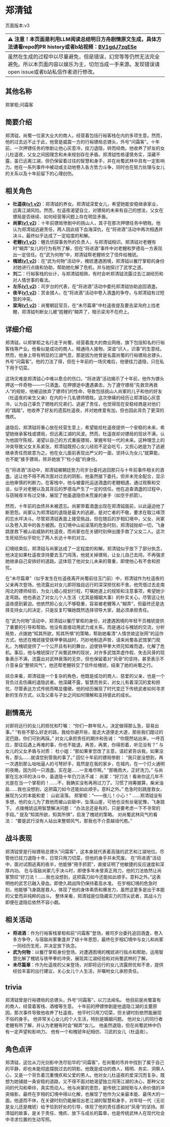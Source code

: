 # 郑清钺
页面版本:v3
 

| :warning: 注意！本页面是利用LLM阅读总结明日方舟剧情原文生成，具体方法请看repo的PR history或者b站视频：[BV1gdJ7zqESe](https://www.bilibili.com/video/BV1gdJ7zqESe/)         |
|:----------------------------|
| 虽然在生成的过程中以尽量避免，但是错误，幻觉等等仍然无法完全避免。所以本页面内容以娱乐为主，切勿当成一手来源。发现错误请open issue或者b站私信作者进行修改。|



## 其他名称
郑掌柜;问霜客
## 简要介绍
郑清钺，尚蜀一位家大业大的商人，经营着包括行裕客栈在内的多项生意。然而，他的过去远不止于此，他曾是威震一方的行裕镖局总镖头，外号“问霜客”。十年前，一次押镖任务的惨剧让他心灰意冷，挂刀退隐，转而经商。他收养了好友的女儿杜遥夜，父女之间因理念和未来规划存在矛盾。郑清钺性格谨慎务实，深藏不露，虽已远离江湖，但仍保留着过往的智慧和身手，并在尚蜀武林中具有一定影响力。他在一系列事件中被动或主动地卷入各方势力斗争，同时也在努力处理与女儿的关系以及十年前留下的心理创伤。
## 相关角色
-   **杜遥夜([v1](../chars/extended_char_du_yao_ye.md),[v2](extended_char_du_yao_ye.md))**：郑清钺的养女。郑清钺深爱女儿，希望她能安稳继承家业，远离江湖风险。然而，杜遥夜渴望自立，对镖局的未来有自己的想法，父女在镖局是否继续、如何经营等问题上存在明显矛盾。
-   **尚冢([v1](../chars/extended_char_shang_zhong.md),[v2](extended_char_shang_zhong.md))**：十年前镖局惨剧中的挑山人，其子在那次押镖任务中牺牲。他认为郑清钺逃避责任，两人因此结下血海深仇，在“将进酒”活动中再次相遇并决斗，最终似乎达成了一定程度的和解。
-   **老鲤([v1](../chars/char_322_lmlee.md),[v2](char_322_lmlee.md))**：鲤氏侦探事务所的负责人，与郑清钺相识。郑清钺对老鲤有时“糊弄”女儿的行为有所了解，但在“将进酒”事件中对老鲤和罗德岛一方表现出一定信任。在“武为何物”中，郑清钺帮老鲤转交了信件给槐琥。
-   **槐琥([v1](../chars/char_243_waaifu.md),[v2](char_243_waaifu.md))**：在“武为何物”活动中，槐琥遭遇困境，郑清钺以餐厅掌柜的身份对她进行点拨和协助，帮助她化解了危机，并与她探讨了武学之道。
-   **刘二**：行裕客栈的伙计，与郑清钺相熟，有时会听郑清钺流露过去江湖经历和对人情世事的看法。
-   **左乐([v1](../chars/char_4121_zuole.md),[v2](char_4121_zuole.md))**：司岁台的代表，在“将进酒”活动中委托郑清钺协助追回酒盏。
-   **夜半([v1](../chars/char_476_blkngt.md),[v2](char_476_blkngt.md))**：赏金猎人，在“将进酒”活动中卷入酒盏的争夺，与郑清钺有过短暂的冲突。
-   **梁洵([v1](../chars/extended_char_liang_xun.md),[v2](extended_char_liang_xun.md))**：尚蜀朝廷官员，在“未尽篇章”中杜遥夜提及要去梁洵府上找老鲤，郑清钺判断女儿被“姓鲤的”糊弄了，暗示梁洵不在府上。
## 详细介绍
郑清钺，以郑掌柜之名行走于尚蜀，经营着庞大的商业网络，旗下包括知名的行裕客栈等产业。他看似是成功的商人，精通待人接物，深谙“识人，识事”的生意经。然而，他身上带有明显的江湖气息，那是因为他曾是名震尚蜀的行裕镖局总镖头，外号“问霜客”。他的刀法了得，但在十年前的一场灾难后，他便挂刀退隐，只在私下用于切菜。

这场灾难是郑清钺心中难以愈合的伤口。“将进酒”活动揭示了十年前，他作为镖头押送一件奇物——一只酒盏。在押镖途中遭遇袭击，为了遵守镖局“先救货再救人”的规矩，他被迫放弃了镖师们的性命，导致包括挑山人尚冢的儿子和他的好友（杜遥夜的亲生父亲）在内的十几名镖师牺牲。这次惨痛的经历让郑清钺心灰意冷，认为自己辜负了牺牲的兄弟们，逃避了责任，也觉得现在安稳经商是对他们的“践踏”。他收养了好友的遗孤杜遥夜，并对她疼爱有加，但也因此背负了更深的愧疚。

退隐后，郑清钺将重心放在经营生意上，希望能给杜遥夜提供一个安稳的未来，希望她继承客栈或镖局，但远离江湖的风波。然而，杜遥夜却对镖局的现状不满，认为他固守陈规，渴望以自己的方式重振镖局，掌握年轻一代的未来。这种理念上的冲突导致父女关系紧张，郑清钺既担心女儿经验不足会吃亏，又担心她是为了逃避继承责任而故意为之。他在女儿面前表现出严父的一面，坚持认为女儿“就算能，也不能”接手镖局，除非她放下“杜小姐”的身份。

在“将进酒”活动中，郑清钺被朝廷势力司岁台委托追回那只与十年前事件相关的酒盏。这让他不得不再次面对过去的阴影。他虽然接下委托，但并未完全配合，显示出他审慎的判断力。在客栈中，他与被委托运送酒盏的老鲤相遇，通过观察和交谈，似乎对老鲤以及其背后的罗德岛产生了一定的信任。他在追查酒盏的过程中，与窃贼夜半有过交锋，展现了他虽退隐但未荒废的身手（如空手抓箭）。

然而，十年前的血债并未被遗忘。尚冢带着酒盏出现在郑清钺面前，以此逼迫他了断恩怨。尚冢认为郑清钺的退隐是最大的逃避，是对亡者的不敬，要求在取江峰顶的忘水坪决斗。尽管郑清钺表面上接受挑战，但在随后的岁相幻境中，父女、尚冢以及卷入其中的各方被困。在幻境中山岩滚落的危急时刻，郑清钺抛却一切，飞身跳崖救下被山岩威胁的杜遥夜，而尚冢也在关键时刻伸出援手救了父女二人。这次生死经历似乎软化了两人长达十年的对立。

幻境结束后，郑清钺与尚冢达成了一定程度的和解。郑清钺似乎放下了部分执念，他决定如果杜遥夜坚持要去玉门闯荡，他就关掉镖局，让女儿自己去闯，不再强求她继承自己安排好的道路。这体现了他对女儿未来的尊重，即使他心有不舍和担忧。

在“未尽篇章”（似乎发生在杜遥夜离开尚蜀前往玉门前）中，郑清钺作为杜遥夜的父亲再次登场。他流露出对女儿即将独自远行的深深担忧和不舍。他凭借过去走南闯北的镖师经验，为女儿细心规划行程，叮嘱她道上的规矩和注意事项，希望她少走弯路。他也表达了对女儿个人生活（尤其是婚姻大事）的朴实关心，尽管这让杜遥夜感到窘迫。他依然担心女儿不够稳重，容易被老鲤等人“糊弄”，但最终还是选择支持女儿的决定，只是反复叮嘱她既然选择领导大家，就必须承担责任。

在“武为何物”活动中，郑清钺以餐厅掌柜的身份，对遭遇困境的年轻干员槐琥提供了重要的引导和帮助。他没有直接动用武力或关系，而是通过与槐琥的交流，分析局势，点拨她“知其所欲，知其所惧”的策略，帮助她看清“人情世故这张网”的运作方式。他还在槐琥接受铁甲拳挑战时，巧妙地制造声势，请来尚蜀各武馆掌门观礼，为槐琥提供了一个公开且有利的舞台，迫使铁甲拳大师兄知难而退，化解了危机。事后，他与槐琥探讨了尚蜀武林的现状，对许多武馆弄虚作假、失去风骨的现象表示不满，流露出对武林衰落的无奈，但也保留着对“风骨”的坚持，甚至表示不介意亲自“整顿风气”。他还帮老鲤转交了信件给槐琥，结束了她的尚蜀之行。

综合来看，郑清钺是一个复杂的角色，他既是成功的商人、慈爱的父亲，也是一个背负过去伤痛的退隐武者。他深藏不露，智慧而务实，对女儿有着深沉的爱和担忧，尽管表达方式传统而略显僵硬。他的经历展现了时代变迁下传统武者如何寻求新的生存方式，以及父辈与子女之间如何理解和支持彼此的成长。
## 剧情高光
对即将远行的女儿的担忧和叮嘱：
“你们一群年轻人，决定做得那么急，容易出事。”
“有些不那么好走的路，我给你避开些，能走大道便走大道，那些我们蹚过的泥巴路，你们可别再踩。”
对女儿承担责任的期许和告诫：
“你既然站出来，一呼百应，那往后遇上再难的事，你也不能退，再苦，再累，你得担着，听见没有？”
与女儿的父女矛盾与对质：
杜小姐：“那如果爹您改了主意，请赶紧告诉我，如果没有，那么......就请您别管我的事了。”
回忆十年前的镖局惨剧：
“我只是没想到，再一次遇到那么咄咄逼人的弓弩好手，竟然是在我的家乡，在城内，在一个灯火通明的夜晚，因为同一只酒盏。实在是......一言难尽啊。”
“那晚雨大，正好洗刀。”
与尚冢在忘水坪的决斗中，虽退隐十年仍刀法不减：
尚冢：“好刀法！看来你这几年不光是在当一个掌柜的！......不，我确实没有再用过刀了。习惯了持筹握算，柴米油盐......我也没想到，这把霜刀如今还能如此顺手。意料之外。”
危急时刻跳崖救女，展现为父的本能和爱：
山岩滚落。
郑掌柜：“——夜儿！小心！”
......郑清钺没有多想，他的女儿为了救他而被山岩砸中，坠落山崖，可他也没有丝毫犹豫，飞身跳下。
点拨槐琥运用智慧解决问题：
“办法总还是有的，只是要考虑一下不寻常的手段。”
提及“知其所欲，知其所惧”，启发了槐琥的策略。
对尚蜀武林风气的看法：
“要是武行没有人站出来整顿风气，那我也不介意越俎代庖。”
## 战斗表现
郑清钺曾是行裕镖局总镖头“问霜客”，这本身就代表着高强的武艺和江湖地位。尽管他已挂刀退隐十年，日常只用刀切菜，但他的身手并未荒废。
在“将进酒”活动中，面对试图逃离的夜半，他能够“用手抓箭”，直接证明了他敏捷的反应速度和深厚内功。
在与宿敌尚冢几乎决斗时，即使多年未曾真正用刀，他的刀法依然让尚冢赞叹“好刀法！......我也没想到，这把霜刀如今还能如此顺手。意料之外。”这表明他的武艺已融入骨血，即使久疏战阵仍保持着高水准。
在岁相幻境的危急时刻，他能够飞身跳崖救人，体现了他的身体素质和爆发力，虽然这更多是出于本能的父爱而非纯粹的战斗。
整体来看，郑清钺是位隐藏实力的顶尖武者，其战斗力即便在退隐后依然不容小觑。
## 相关活动
-   **将进酒**：作为行裕客栈掌柜和前“问霜客”登场，被司岁台委托追回酒盏，卷入多方争夺，与宿敌尚冢重逢并了结十年恩怨，最终在岁相幻境中与女儿和尚冢一同经历生死，并决定放下执念。
-   **武为何物**：以餐厅掌柜身份登场，对遭遇困境的槐琥进行指点和帮助，运用智慧化解了槐琥与铁甲拳的冲突，展现其江湖经验和对尚蜀武林的了解。
-   **未尽篇章**：作为杜遥夜的父亲登场，对即将远行的女儿流露担忧和不舍，提供经验丰富的出行建议，关心女儿个人生活，并嘱咐女儿承担责任。
## trivia
郑清钺曾是行裕镖局的总镖头，外号“问霜客”，以刀法闻名。
他目前是尚蜀富有的商人，经营着客栈、酒楼等生意。
十年前的押镖惨剧是他退隐江湖的主要原因，那次事件导致他收养了杜遥夜。
他平时只用刀切菜，但关键时刻依然能展现不俗的身手。
他非常关心女儿的个人生活，特别是婚姻问题。
他对女儿的同行者老鲤有所了解，并认为老鲤有时会“糊弄”女儿。
他虽然退隐，但在尚蜀武林中仍有一定声望和影响力。
他有一个和槐琥年纪相仿、习武的女儿（杜遥夜）。
## 角色点评
郑清钺，这位从刀光剑影中洗尽铅华的“问霜客”，在尚蜀的市井中找到了属于自己的平静，却也未能彻底摆脱过去的阴影。他既是成功的商人，精明、务实、洞察人心，又是一个背负着沉重愧疚和父爱的男人。他对女儿杜遥夜的爱深沉而复杂，既想为她铺就一条安稳的道路，又不得不面对她渴望独立闯荡江湖的决心，那种父女间的代沟和牵绊，真实而动人。他与尚冢的恩怨，是传统江湖规矩与人命价值的冲突缩影，最终在岁相的幻境中得以化解，也展现了他作为父亲最本能、最伟大的一面。他退而不休，在关键时刻仍能展现出老江湖的智慧和身手，对年轻一代（无论是女儿还是槐琥）给予恰到好处的引导，体现了他的责任感和对“风骨”的坚持。郑清钺的故事，是关于责任、愧疚、放下与成长的篇章，也是传统武林人在现代社会中寻求位置的生动写照。